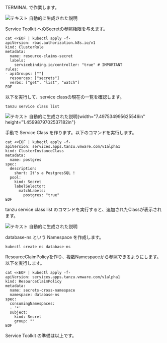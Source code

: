 
TERMINAL で作業します。

![テキスト
自動的に生成された説明](../media/image2.png)

Service Toolkit
へのSecretの参照権限を与えます。

```execute
cat <<EOF | kubectl apply -f-
apiVersion: rbac.authorization.k8s.io/v1
kind: ClusterRole
metadata:
  name: resource-claims-secret
  labels:
    servicebinding.io/controller: "true" # IMPORTANT
rules:
- apiGroups: [""]
  resources: ["secrets"]
  verbs: ["get", "list", "watch"]
EOF
```

以下を実行して、service classの現在の一覧を確認します。

```execute
tanzu service class list
```

![テキスト
自動的に生成された説明](../media/image12.png){width="7.497534995625546in"
height="1.4599879702537182in"}

手動で Service Class を作ります。以下のコマンドを実行します。

```execute
cat <<EOF | kubectl apply -f-
apiVersion: services.apps.tanzu.vmware.com/v1alpha1
kind: ClusterInstanceClass
metadata:
  name: postgres
spec:
  description:
    short: It's a PostgresSQL !
  pool:
    kind: Secret
    labelSelector:
      matchLabels:
        postgres: "true"
EOF
```


tanzu service class list
のコマンドを実行すると、追加されたClassが表示されます。

![テキスト
自動的に生成された説明](../media/image13.png)

database-ns という Namespace を作成します。

```execute
kubectl create ns database-ns
```


ResourceClaimPolicyを作り、複数Namespaceから参照できるようにします。以下を実行します。

```execute
cat <<EOF | kubectl apply -f-
apiVersion: services.apps.tanzu.vmware.com/v1alpha1
kind: ResourceClaimPolicy
metadata:
  name: secrets-cross-namespace
  namespace: database-ns
spec:
  consumingNamespaces:
  - '*'
  subject:
    kind: Secret
    group: ""
EOF
```

Service Toolkit の準備は以上です。
